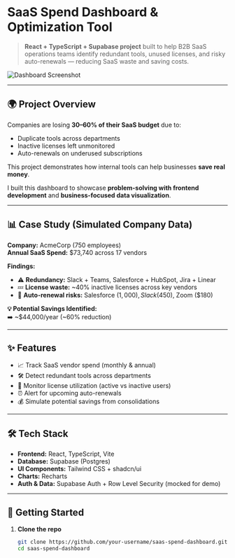 # SaaS Spend Dashboard & Optimization Tool  

> **React + TypeScript + Supabase project** built to help B2B SaaS operations teams identify redundant tools, unused licenses, and risky auto-renewals — reducing SaaS waste and saving costs.  

![Dashboard Screenshot](.src/screenshots/Screenshot.png) <!-- Replace with your actual image path -->  

---

## 🌍 Project Overview  

Companies are losing **30–60% of their SaaS budget** due to:  
- Duplicate tools across departments  
- Inactive licenses left unmonitored  
- Auto-renewals on underused subscriptions  

This project demonstrates how internal tools can help businesses **save real money**.  

I built this dashboard to showcase **problem-solving with frontend development** and **business-focused data visualization**.  

---

## 📊 Case Study (Simulated Company Data)  

**Company:** AcmeCorp (750 employees)  
**Annual SaaS Spend:** $73,740 across 17 vendors  

**Findings:**  
- ⚠️ **Redundancy:** Slack + Teams, Salesforce + HubSpot, Jira + Linear  
- 💤 **License waste:** ~40% inactive licenses across key vendors  
- 🔄 **Auto-renewal risks:** Salesforce ($1,000), Slack ($450), Zoom ($180)  

**💡 Potential Savings Identified:**  
➡️ ~$44,000/year (~60% reduction)  

---

## ✨ Features  

- 📈 Track SaaS vendor spend (monthly & annual)  
- 🛠️ Detect redundant tools across departments  
- 👥 Monitor license utilization (active vs inactive users)  
- ⏰ Alert for upcoming auto-renewals  
- 💰 Simulate potential savings from consolidations  

---

## 🛠️ Tech Stack  

- **Frontend:** React, TypeScript, Vite  
- **Database:** Supabase (Postgres)  
- **UI Components:** Tailwind CSS + shadcn/ui  
- **Charts:** Recharts  
- **Auth & Data:** Supabase Auth + Row Level Security (mocked for demo)  

---

## 🚀 Getting Started  

1. **Clone the repo**  
   ```bash
   git clone https://github.com/your-username/saas-spend-dashboard.git
   cd saas-spend-dashboard
